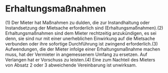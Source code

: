 # Erhaltungsmaßnahmen

(1) Der Mieter hat Maßnahmen zu dulden, die zur Instandhaltung oder Instandsetzung der Mietsache erforderlich sind (Erhaltungsmaßnahmen).(2) Erhaltungsmaßnahmen sind dem Mieter rechtzeitig anzukündigen, es sei denn, sie sind nur mit einer unerheblichen Einwirkung auf die Mietsache verbunden oder ihre sofortige Durchführung ist zwingend erforderlich.(3) Aufwendungen, die der Mieter infolge einer Erhaltungsmaßnahme machen muss, hat der Vermieter in angemessenem Umfang zu ersetzen. Auf Verlangen hat er Vorschuss zu leisten.(4) Eine zum Nachteil des Mieters von Absatz 2 oder 3 abweichende Vereinbarung ist unwirksam. 

